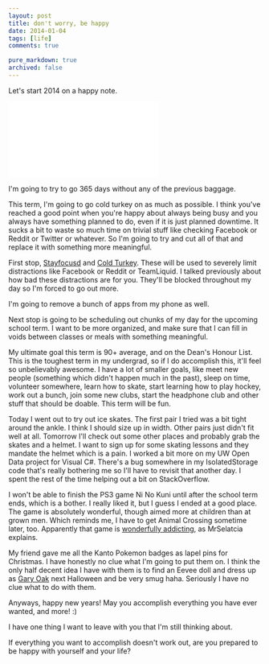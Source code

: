 ```yaml
---
layout: post
title: don't worry, be happy
date: 2014-01-04
tags: [life]
comments: true

pure_markdown: true
archived: false
---
```


Let's start 2014 on a happy note.


<iframe class="youtube" src="//www.youtube.com/embed/d-diB65scQU" frameborder="0" allowfullscreen></iframe>


I'm going to try to go 365 days without any of the previous baggage. 

This term, I'm going to go cold turkey on as much as possible. I think you've reached a good point when you're happy about always being busy and you always have something planned to do, even if it is just planned downtime. It sucks a bit to waste so much time on trivial stuff like checking Facebook or Reddit or Twitter or whatever. So I'm going to try and cut all of that and replace it with something more meaningful.

First stop, [Stayfocusd](https://chrome.google.com/webstore/detail/stayfocusd/laankejkbhbdhmipfmgcngdelahlfoji?hl=en) and [Cold Turkey](http://getcoldturkey.com/). These will be used to severely limit distractions like Facebook or Reddit or TeamLiquid. I talked previously about how bad these distractions are for you. They'll be blocked throughout my day so I'm forced to go out more.

I'm going to remove a bunch of apps from my phone as well. 

Next stop is going to be scheduling out chunks of my day for the upcoming school term. I want to be more organized, and make sure that I can fill in voids between classes or meals with something meaningful. 

My ultimate goal this term is 90+ average, and on the Dean's Honour List. This is the toughest term in my undergrad, so if I do accomplish this, it'll feel so unbelievably awesome. I have a lot of smaller goals, like meet new people (something which didn't happen much in the past), sleep on time, volunteer somewhere, learn how to skate, start learning how to play hockey, work out a bunch, join some new clubs, start the headphone club and other stuff that should be doable. This term will be fun.

Today I went out to try out ice skates. The first pair I tried was a bit tight around the ankle. I think I should size up in width. Other pairs just didn't fit well at all. Tomorrow I'll check out some other places and probably grab the skates and a helmet. I want to sign up for some skating lessons and they mandate the helmet which is a pain. I worked a bit more on my UW Open Data project for Visual C#. There's a bug somewhere in my IsolatedStorage code that's really bothering me so I'll have to revisit that another day. I spent the rest of the time helping out a bit on StackOverflow.

I won't be able to finish the PS3 game Ni No Kuni until after the school term ends, which is a bother. I really liked it, but I guess I ended at a good place. The game is absolutely wonderful, though aimed more at children than at grown men. Which reminds me, I have to get Animal Crossing sometime later, too. Apparently that game is [wonderfully addicting](http://www.reddit.com/r/3DS/comments/1tt6lp/thinking_about_picking_up_animal_crossing_new/ceb9fto), as MrSelatcia explains.

My friend gave me all the Kanto Pokemon badges as lapel pins for Christmas. I have honestly no clue what I'm going to put them on. I think the only half decent idea I have with them is to find an Eevee doll and dress up as [Gary Oak](http://i.imgur.com/VkSR6d8.jpg) next Halloween and be very smug haha. Seriously I have no clue what to do with them.

Anyways, happy new years! May you accomplish everything you have ever wanted, and more! :)



I have one thing I want to leave with you that I'm still thinking about.

If everything you want to accomplish doesn't work out, are you prepared to be happy with yourself and your life?
